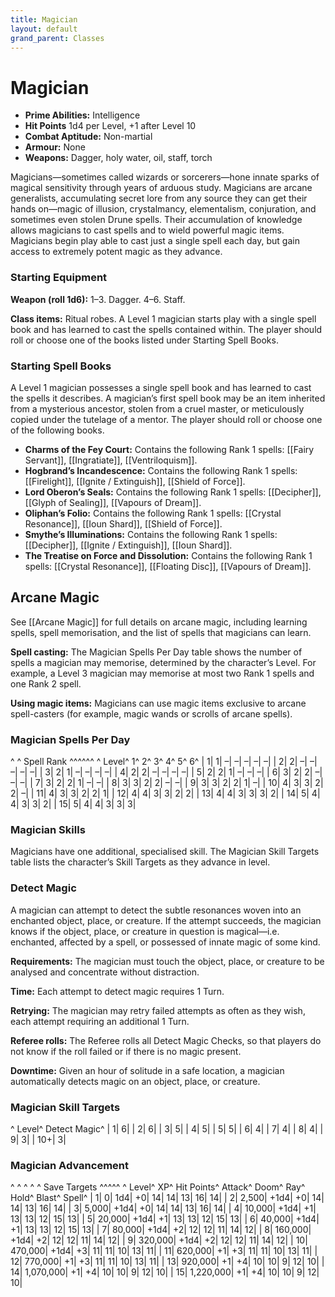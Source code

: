 ```yaml
---
title: Magician
layout: default
grand_parent: Classes
---
```


# Magician 

  * **Prime Abilities:**	Intelligence
  * **Hit Points**	1d4 per Level, +1 after Level 10
  * **Combat Aptitude:**	Non-martial
  * **Armour:**	None
  * **Weapons:**	Dagger, holy water, oil, staff, torch

Magicians—sometimes called wizards or sorcerers—hone innate sparks of magical sensitivity through years of arduous study. Magicians are arcane generalists, accumulating secret lore from any source they can get their hands on—magic of illusion, crystalmancy, elementalism, conjuration, and sometimes even stolen Drune spells. Their accumulation of knowledge allows magicians to cast spells and to wield powerful magic items. Magicians begin play able to cast just a single spell each day, but gain access to extremely potent magic as they advance.

### Starting Equipment 

**Weapon (roll 1d6):** 1–3. Dagger. 4–6. Staff.

**Class items:** Ritual robes. A Level 1 magician starts play with a single spell book and has learned to cast the spells contained within. The player should roll or choose one of the books listed under Starting Spell Books.

### Starting Spell Books 

A Level 1 magician possesses a single spell book and has learned to cast the spells it describes. A magician’s first spell book may be an item inherited from a mysterious ancestor, stolen from a cruel master, or meticulously copied under the tutelage of a mentor. The player should roll or choose one of the following books.

  * **Charms of the Fey Court:** Contains the following Rank 1 spells: [[Fairy Servant]], [[Ingratiate]], [[Ventriloquism]].
  * **Hogbrand’s Incandescence:** Contains the following Rank 1 spells: [[Firelight]], [[Ignite / Extinguish]], [[Shield of Force]].
  * **Lord Oberon’s Seals:** Contains the following Rank 1 spells: [[Decipher]], [[Glyph of Sealing]], [[Vapours of Dream]].
  * **Oliphan’s Folio:** Contains the following Rank 1 spells: [[Crystal Resonance]], [[Ioun Shard]], [[Shield of Force]].
  * **Smythe’s Illuminations:** Contains the following Rank 1 spells: [[Decipher]], [[Ignite / Extinguish]], [[Ioun Shard]].
  * **The Treatise on Force and Dissolution:** Contains the following Rank 1 spells: [[Crystal Resonance]], [[Floating Disc]], [[Vapours of Dream]].

## Arcane Magic 

See [[Arcane Magic]] for full details on arcane magic, including learning spells, spell memorisation, and the list of spells that magicians can learn.

**Spell casting:** The Magician Spells Per Day table shows the number of spells a magician may memorise, determined by the character’s Level. For example, a Level 3 magician may memorise at most two Rank 1 spells and one Rank 2 spell.

**Using magic items:** Magicians can use magic items exclusive to arcane spell-casters (for example, magic wands or scrolls of arcane spells).

### Magician Spells Per Day 

^ ^  Spell Rank  ^^^^^^
^ Level^ 1^ 2^ 3^ 4^ 5^ 6^
| 1| 1| –| –| –| –| –|
| 2| 2| –| –| –| –| –|
| 3| 2| 1| –| –| –| –|
| 4| 2| 2| –| –| –| –|
| 5| 2| 2| 1| –| –| –|
| 6| 3| 2| 2| –| –| –|
| 7| 3| 2| 2| 1| –| –|
| 8| 3| 3| 2| 2| –| –|
| 9| 3| 3| 2| 2| 1| –|
| 10| 4| 3| 3| 2| 2| –|
| 11| 4| 3| 3| 2| 2| 1|
| 12| 4| 4| 3| 3| 2| 2|
| 13| 4| 4| 3| 3| 3| 2|
| 14| 5| 4| 4| 3| 3| 2|
| 15| 5| 4| 4| 3| 3| 3|

### Magician Skills 

Magicians have one additional, specialised skill. The Magician Skill Targets table lists the character’s Skill Targets as they advance in level.

### Detect Magic 

A magician can attempt to detect the subtle resonances woven into an enchanted object, place, or creature. If the attempt succeeds, the magician knows if the object, place, or creature in question is magical—i.e. enchanted, affected by a spell, or possessed of innate magic of some kind.

**Requirements:** The magician must touch the object, place, or creature to be analysed and concentrate without distraction.

**Time:** Each attempt to detect magic requires 1 Turn.

**Retrying:** The magician may retry failed attempts as often as they wish, each attempt requiring an additional 1 Turn.

**Referee rolls:** The Referee rolls all Detect Magic Checks, so that players do not know if the roll failed or if there is no magic present.

**Downtime:** Given an hour of solitude in a safe location, a magician automatically detects magic on an object, place, or creature.

### Magician Skill Targets 

^ Level^ Detect Magic^
| 1| 6|
| 2| 6|
| 3| 5|
| 4| 5|
| 5| 5|
| 6| 4|
| 7| 4|
| 8| 4|
| 9| 3|
| 10+| 3|

### Magician Advancement 

^ ^ ^ ^ ^  Save Targets  ^^^^^
^ Level^ XP^ Hit Points^ Attack^ Doom^ Ray^ Hold^ Blast^ Spell^
| 1| 0| 1d4| +0| 14| 14| 13| 16| 14|
| 2| 2,500| +1d4| +0| 14| 14| 13| 16| 14|
| 3| 5,000| +1d4| +0| 14| 14| 13| 16| 14|
| 4| 10,000| +1d4| +1| 13| 13| 12| 15| 13|
| 5| 20,000| +1d4| +1| 13| 13| 12| 15| 13|
| 6| 40,000| +1d4| +1| 13| 13| 12| 15| 13|
| 7| 80,000| +1d4| +2| 12| 12| 11| 14| 12|
| 8| 160,000| +1d4| +2| 12| 12| 11| 14| 12|
| 9| 320,000| +1d4| +2| 12| 12| 11| 14| 12|
| 10| 470,000| +1d4| +3| 11| 11| 10| 13| 11|
| 11| 620,000| +1| +3| 11| 11| 10| 13| 11|
| 12| 770,000| +1| +3| 11| 11| 10| 13| 11|
| 13| 920,000| +1| +4| 10| 10| 9| 12| 10|
| 14| 1,070,000| +1| +4| 10| 10| 9| 12| 10|
| 15| 1,220,000| +1| +4| 10| 10| 9| 12| 10|
